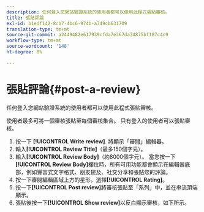 ```yaml
---
description: 任何登入您網站驗證系統的使用者都可以使用此程式張貼審核。
title: 張貼評論
exl-id: b1edf142-8cb7-4bc6-974b-a749cb631709
translation-type: tm+mt
source-git-commit: a2449482e617939cfda7e367da34875bf187c4c9
workflow-type: tm+mt
source-wordcount: '148'
ht-degree: 0%

---
```


# 張貼評論{#post-a-review}

任何登入您網站驗證系統的使用者都可以使用此程式張貼審核。

使用者最多可將一個審核張貼至每個審核集合。 只有登入的使用者可以張貼審核。

1. 按一下 **[!UICONTROL Write review]**. 將顯示「審閱」編輯器。
1. 輸入&#x200B;**[!UICONTROL Review Title]**（最多150個字元）。
1. 輸入&#x200B;**[!UICONTROL Review Body]**（約8000個字元）。 當您按一下&#x200B;**[!UICONTROL Review Body]**&#x200B;欄位時，所有可用功能都會顯示在編輯器底部，例如豐富式文字格式、朋友提及、社交分享和張貼您的評論。
1. 按一下審閱編輯區域上方的星形，選擇&#x200B;**[!UICONTROL Rating]**。
1. 按一下&#x200B;**[!UICONTROL Post review]**&#x200B;將審核張貼至「系列」中，並在串流頂端顯示。
1. 張貼後按一下&#x200B;**[!UICONTROL Show review]**&#x200B;以反白顯示審核，如下所示。
